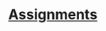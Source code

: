 # <a href="https://elzero.org/category/assignments/css-assignments/" target="_blank">Assignments</a>
